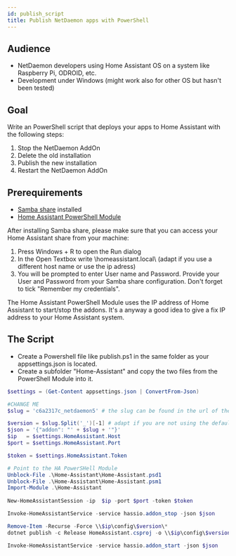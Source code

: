 ```yaml
---
id: publish_script
title: Publish NetDaemon apps with PowerShell
---
```


## Audience
- NetDaemon developers using Home Assistant OS on a system like Raspberry  Pi, ODROID, etc. 
- Development under Windows (might work also for other OS but hasn't been tested)

## Goal
Write an PowerShell script that deploys your apps to Home Assistant with the following steps:

1. Stop the NetDaemon AddOn
2. Delete the old installation
3. Publish the new installation
4. Restart the NetDaemon AddOn

## Prerequirements
- [Samba share](https://github.com/home-assistant/addons/tree/master/samba) installed
- [Home Assistant PowerShell Module](https://github.com/flemmingss/Home-Assistant-PowerShell-Module)

After installing Samba share, please make sure that you can access your Home Assistant share from your machine:
1. Press Windows + R to open the Run dialog
2. In the Open Textbox write \\homeassistant.local\ (adapt if you use a different host name or use the ip adress)
3. You will be prompted to enter User name and Password. Provide your User and Password from your Samba share configuration. Don't forget to tick "Remember my credentials".

The Home Assistant PowerShell Module uses the IP address of Home Assistant to start/stop the addons. It's a anyway a good idea to give a fix IP address to your Home Assistant system.

## The Script

- Create a Powershell file like publish.ps1 in the same folder as your appsettings.json is located.
- Create a subfolder "Home-Assistant" and copy the two files from the PowerShell Module into it.

```powershell
$settings = (Get-Content appsettings.json | ConvertFrom-Json)

#CHANGE ME
$slug = 'c6a2317c_netdaemon5' # the slug can be found in the url of the browser when navigating to the NetDaemon addon

$version = $slug.Split('_')[-1] # adapt if you are not using the default foldername for the addon
$json = '{"addon": "' + $slug + '"}'   
$ip   = $settings.HomeAssistant.Host               
$port = $settings.HomeAssistant.Port                           

$token = $settings.HomeAssistant.Token  

# Point to the HA PowerSHell Module
Unblock-File .\Home-Assistant\Home-Assistant.psd1
Unblock-File .\Home-Assistant\Home-Assistant.psm1
Import-Module .\Home-Assistant
  
New-HomeAssistantSession -ip  $ip -port $port -token $token

Invoke-HomeAssistantService -service hassio.addon_stop -json $json

Remove-Item -Recurse -Force \\$ip\config\$version\*
dotnet publish -c Release HomeAssistant.csproj -o \\$ip\config\$version

Invoke-HomeAssistantService -service hassio.addon_start -json $json
```
